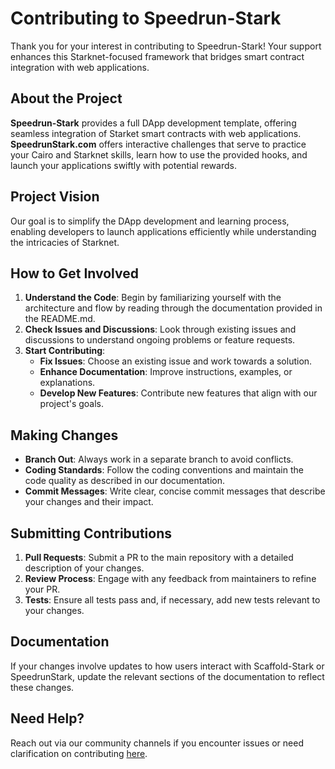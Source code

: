 # Contributing to Speedrun-Stark

Thank you for your interest in contributing to Speedrun-Stark! Your support enhances this Starknet-focused framework that bridges smart contract integration with web applications.

## About the Project

**Speedrun-Stark** provides a full DApp development template, offering seamless integration of Starket smart contracts with web applications. **SpeedrunStark.com** offers interactive challenges that serve to practice your Cairo and Starknet skills, learn how to use the provided hooks, and launch your applications swiftly with potential rewards.

## Project Vision

Our goal is to simplify the DApp development and learning process, enabling developers to launch applications efficiently while understanding the intricacies of Starknet.

## How to Get Involved

1. **Understand the Code**: Begin by familiarizing yourself with the architecture and flow by reading through the documentation provided in the README.md.
2. **Check Issues and Discussions**: Look through existing issues and discussions to understand ongoing problems or feature requests.
3. **Start Contributing**:
   - **Fix Issues**: Choose an existing issue and work towards a solution.
   - **Enhance Documentation**: Improve instructions, examples, or explanations.
   - **Develop New Features**: Contribute new features that align with our project's goals.

## Making Changes

- **Branch Out**: Always work in a separate branch to avoid conflicts.
- **Coding Standards**: Follow the coding conventions and maintain the code quality as described in our documentation.
- **Commit Messages**: Write clear, concise commit messages that describe your changes and their impact.

## Submitting Contributions

1. **Pull Requests**: Submit a PR to the main repository with a detailed description of your changes.
2. **Review Process**: Engage with any feedback from maintainers to refine your PR.
3. **Tests**: Ensure all tests pass and, if necessary, add new tests relevant to your changes.

## Documentation

If your changes involve updates to how users interact with Scaffold-Stark or SpeedrunStark, update the relevant sections of the documentation to reflect these changes.

## Need Help?

Reach out via our community channels if you encounter issues or need clarification on contributing [here](https://t.me/+wO3PtlRAreo4MDI9).
